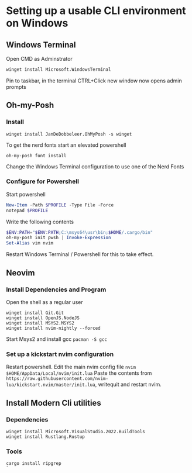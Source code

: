 # Setting up a usable CLI environment on Windows 

## Windows Terminal
Open CMD as Adminstrator
``` cmd
winget install Microsoft.WindowsTerminal

```

Pin to taskbar, in the terminal CTRL+Click new window now opens admin prompts

## Oh-my-Posh

### Install
```
winget install JanDeDobbeleer.OhMyPosh -s winget
```
To get the nerd fonts start an elevated powershell
```
oh-my-posh font install
```
Change the Windows Terminal configuration to use one of the Nerd Fonts

### Configure for Powershell

Start powershell
``` ps1
New-Item -Path $PROFILE -Type File -Force
notepad $PROFILE
```

Write the following contents
``` ps1
$ENV:PATH="$ENV:PATH;C:\msys64\usr\bin;$HOME/.cargo/bin"
oh-my-posh init pwsh | Invoke-Expression
Set-Alias vim nvim
```
Restart Windows Terminal / Powershell for this to take effect.

## Neovim

### Install Dependencies and Program
Open the shell as a regular user
```
winget install Git.Git
winget install OpenJS.NodeJS
winget install MSYS2.MSYS2
winget install nvim-nightly --forced
```

Start Msys2 and install gcc
`pacman -S gcc`


### Set up a kickstart nvim configuration
Restart powershell.
Edit the main nvim config file `nvim $HOME/AppData/Local/nvim/init.lua`
Paste the contents from `https://raw.githubusercontent.com/nvim-lua/kickstart.nvim/master/init.lua`, writequit and restart nvim.

## Install Modern Cli utilities

### Dependencies
``` 
winget install Microsoft.VisualStudio.2022.BuildTools
winget install Rustlang.Rustup
```

### Tools
```
cargo install ripgrep
`
